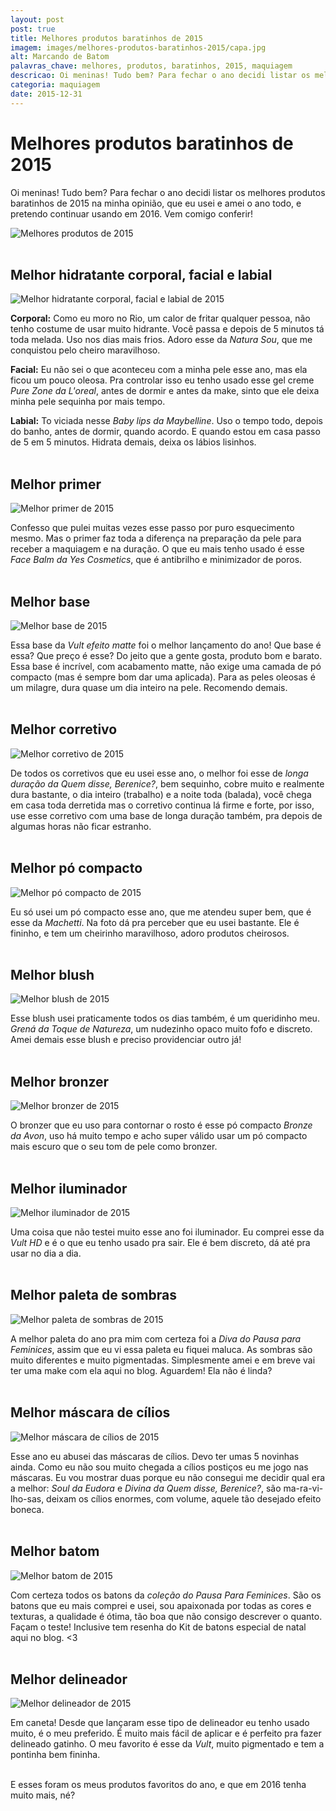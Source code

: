 ```yaml
---
layout: post
post: true
title: Melhores produtos baratinhos de 2015
imagem: images/melhores-produtos-baratinhos-2015/capa.jpg
alt: Marcando de Batom
palavras_chave: melhores, produtos, baratinhos, 2015, maquiagem
descricao: Oi meninas! Tudo bem? Para fechar o ano decidi listar os melhores produtos baratinhos de 2015 que eu usei e amei o ano todo, e pretendo continuar usando em 2016. Vem comigo conferir!
categoria: maquiagem
date: 2015-12-31
---
```


# Melhores produtos baratinhos de 2015

Oi meninas! Tudo bem? Para fechar o ano decidi listar os melhores produtos baratinhos de 2015 na minha opinião, que eu usei e amei o ano todo, e pretendo continuar usando em 2016. Vem comigo conferir!


![Melhores produtos de 2015](../images/melhores-produtos-baratinhos-2015/melhores-produtos-baratinhos-2015.jpg)<br><br>


## Melhor hidratante corporal, facial e labial

![Melhor hidratante corporal, facial e labial de 2015](../images/melhores-produtos-baratinhos-2015/hidratantes-corporal-facial-labial.jpg)

**Corporal:**
Como eu moro no Rio, um calor de fritar qualquer pessoa, não tenho costume de usar muito hidrante. Você passa e depois de 5 minutos tá toda melada. Uso nos dias mais frios. Adoro esse da *Natura Sou*, que me conquistou pelo cheiro maravilhoso.

**Facial:**
Eu não sei o que aconteceu com a minha pele esse ano, mas ela ficou um pouco oleosa. Pra controlar isso eu tenho usado esse gel creme *Pure Zone da L'oreal*, antes de dormir e antes da make, sinto que ele deixa minha pele sequinha por mais tempo.

**Labial:**
To viciada nesse *Baby lips da Maybelline*. Uso o tempo todo, depois do banho, antes de dormir, quando acordo. E quando estou em casa passo de 5 em 5 minutos. Hidrata demais, deixa os lábios lisinhos.<br><br>

## Melhor primer

![Melhor primer de 2015](../images/melhores-produtos-baratinhos-2015/primer-yes-cosmetics.jpg)

Confesso que pulei muitas vezes esse passo por puro esquecimento mesmo. Mas o primer faz toda a diferença na preparação da pele para receber a maquiagem e na duração. O que eu mais tenho usado é esse *Face Balm da Yes Cosmetics*, que é antibrilho e minimizador de poros.<br><br>

## Melhor base

![Melhor base de 2015](../images/melhores-produtos-baratinhos-2015/base-vult-matte.jpg)

Essa base da *Vult efeito matte* foi o melhor lançamento do ano! Que base é essa? Que preço é esse? Do jeito que a gente gosta, produto bom e barato. Essa base é incrível, com acabamento matte, não exige uma camada de pó compacto (mas é sempre bom dar uma aplicada). Para as peles oleosas é um milagre, dura quase um dia inteiro na pele. Recomendo demais.<br><br>

## Melhor corretivo

![Melhor corretivo de 2015](../images/melhores-produtos-baratinhos-2015/corretivo-quem-disse-berenice.jpg)

De todos os corretivos que eu usei esse ano, o melhor foi esse de *longa duração da Quem disse, Berenice?*, bem sequinho, cobre muito e realmente dura bastante, o dia inteiro (trabalho) e a noite toda (balada), você chega em casa toda derretida mas o corretivo continua lá firme e forte, por isso, use esse corretivo com uma base de longa duração também, pra depois de algumas horas não ficar estranho.<br><br>


## Melhor pó compacto

![Melhor pó compacto de 2015](../images/melhores-produtos-baratinhos-2015/po-compacto-marchetti.jpg)

Eu só usei um pó compacto esse ano, que me atendeu super bem, que é esse da *Machetti*. Na foto dá pra perceber que eu usei bastante. Ele é fininho, e tem um cheirinho maravilhoso, adoro produtos cheirosos.<br><br>

## Melhor blush

![Melhor blush de 2015](../images/melhores-produtos-baratinhos-2015/blush-grena-toque-de-natureza.jpg)

Esse blush usei praticamente todos os dias também, é um queridinho meu. *Grená da Toque de Natureza*, um nudezinho opaco muito fofo e discreto. Amei demais esse blush e preciso providenciar outro já!<br><br>

## Melhor bronzer

![Melhor bronzer de 2015](../images/melhores-produtos-baratinhos-2015/bronze-po-avon.jpg)

O bronzer que eu uso para contornar o rosto é esse pó compacto *Bronze da Avon*, uso há muito tempo e acho super válido usar um pó compacto mais escuro que o seu tom de pele como bronzer.<br><br>

## Melhor iluminador

![Melhor iluminador de 2015](../images/melhores-produtos-baratinhos-2015/iluminador-vult.jpg)

Uma coisa que não testei muito esse ano foi iluminador. Eu comprei esse da *Vult HD* e é o que eu tenho usado pra sair. Ele é bem discreto, dá até pra usar no dia a dia.<br><br>

## Melhor paleta de sombras

![Melhor paleta de sombras de 2015](../images/melhores-produtos-baratinhos-2015/paleta-diva-pausa-para-feminices.jpg)

A melhor paleta do ano pra mim com certeza foi a *Diva do Pausa para Feminices*, assim que eu vi essa paleta eu fiquei maluca. As sombras são muito diferentes e muito pigmentadas. Simplesmente amei e em breve vai ter uma make com ela aqui no blog. Aguardem! Ela não é linda?<br><br>

## Melhor máscara de cílios

![Melhor máscara de cílios de 2015](../images/melhores-produtos-baratinhos-2015/mascara-de-cilios-eudora-quem-disse-berenice.jpg)

Esse ano eu abusei das máscaras de cílios. Devo ter umas 5 novinhas ainda. Como eu não sou muito chegada a cílios postiços eu me jogo nas máscaras. Eu vou mostrar duas porque eu não consegui me decidir qual era a melhor: *Soul da Eudora* e *Divina da Quem disse, Berenice?*, são ma-ra-vi-lho-sas, deixam os cílios enormes, com volume, aquele tão desejado efeito boneca.<br><br>

## Melhor batom

![Melhor batom de 2015](../images/melhores-produtos-baratinhos-2015/batons-pausa-para-feminices.jpg)

Com certeza todos os batons da *coleção do Pausa Para Feminices*. São os batons que eu mais comprei e usei, sou apaixonada por todas as cores e texturas, a qualidade é ótima, tão boa que não consigo descrever o quanto. Façam o teste!
Inclusive tem resenha do Kit de batons especial de natal aqui no blog. <3<br><br>

## Melhor delineador

![Melhor delineador de 2015](../images/melhores-produtos-baratinhos-2015/caneta-delineadora-vult.jpg)

Em caneta! Desde que lançaram esse tipo de delineador eu tenho usado muito, é o meu preferido. É muito mais fácil de aplicar e é perfeito pra fazer delineado gatinho. O meu favorito é esse da *Vult*, muito pigmentado e tem a pontinha bem fininha.<br><br>

E esses foram os meus produtos favoritos do ano, e que em 2016 tenha muito mais, né? <span class="joy"></span>
